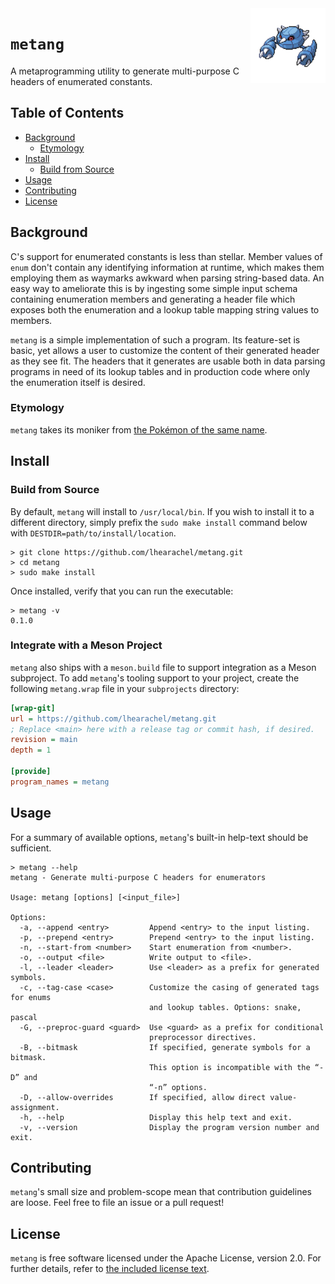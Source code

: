 <img src="img/metang.png" align="right" width="120" alt="In-game sprite of Metang from Pokémon Black and White"/>

# `metang`

A metaprogramming utility to generate multi-purpose C headers of enumerated
constants.

## Table of Contents

<!--toc:start-->
- [Background](#background)
  - [Etymology](#etymology)
- [Install](#install)
  - [Build from Source](#build-from-source)
- [Usage](#usage)
- [Contributing](#contributing)
- [License](#license)
<!--toc:end-->

## Background

C's support for enumerated constants is less than stellar. Member values of
`enum` don't contain any identifying information at runtime, which makes them
employing them as waymarks awkward when parsing string-based data. An easy way
to ameliorate this is by ingesting some simple input schema containing
enumeration members and generating a header file which exposes both the
enumeration and a lookup table mapping string values to members.

`metang` is a simple implementation of such a program. Its feature-set is basic,
yet allows a user to customize the content of their generated header as they see
fit. The headers that it generates are usable both in data parsing programs in
need of its lookup tables and in production code where only the enumeration
itself is desired.

### Etymology

`metang` takes its moniker from [the Pokémon of the same name][metang-pokedex].

## Install

### Build from Source

By default, `metang` will install to `/usr/local/bin`. If you wish to install it
to a different directory, simply prefix the `sudo make install` command below
with `DESTDIR=path/to/install/location`.

```shell
> git clone https://github.com/lhearachel/metang.git
> cd metang
> sudo make install
```

Once installed, verify that you can run the executable:

```shell
> metang -v
0.1.0
```

### Integrate with a Meson Project

`metang` also ships with a `meson.build` file to support integration as a Meson
subproject. To add `metang`'s tooling support to your project, create the
following `metang.wrap` file in your `subprojects` directory:

```ini
[wrap-git]
url = https://github.com/lhearachel/metang.git
; Replace <main> here with a release tag or commit hash, if desired.
revision = main
depth = 1

[provide]
program_names = metang
```

## Usage

For a summary of available options, `metang`'s built-in help-text should be
sufficient.

```shell
> metang --help
metang - Generate multi-purpose C headers for enumerators

Usage: metang [options] [<input_file>]

Options:
  -a, --append <entry>         Append <entry> to the input listing.
  -p, --prepend <entry>        Prepend <entry> to the input listing.
  -n, --start-from <number>    Start enumeration from <number>.
  -o, --output <file>          Write output to <file>.
  -l, --leader <leader>        Use <leader> as a prefix for generated symbols.
  -c, --tag-case <case>        Customize the casing of generated tags for enums
                               and lookup tables. Options: snake, pascal
  -G, --preproc-guard <guard>  Use <guard> as a prefix for conditional
                               preprocessor directives.
  -B, --bitmask                If specified, generate symbols for a bitmask.
                               This option is incompatible with the “-D” and
                               “-n” options.
  -D, --allow-overrides        If specified, allow direct value-assignment.
  -h, --help                   Display this help text and exit.
  -v, --version                Display the program version number and exit.
```

## Contributing

`metang`'s small size and problem-scope mean that contribution guidelines are
loose. Feel free to file an issue or a pull request!

## License

`metang` is free software licensed under the Apache License, version 2.0. For
further details, refer to [the included license text](./LICENSE).

[metang-pokedex]: https://www.pokemon.com/us/pokedex/metang

